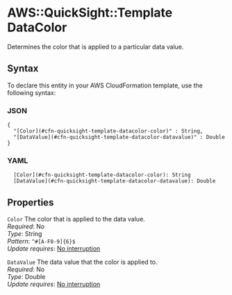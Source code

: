# AWS::QuickSight::Template DataColor<a name="aws-properties-quicksight-template-datacolor"></a>

Determines the color that is applied to a particular data value\.

## Syntax<a name="aws-properties-quicksight-template-datacolor-syntax"></a>

To declare this entity in your AWS CloudFormation template, use the following syntax:

### JSON<a name="aws-properties-quicksight-template-datacolor-syntax.json"></a>

```
{
  "[Color](#cfn-quicksight-template-datacolor-color)" : String,
  "[DataValue](#cfn-quicksight-template-datacolor-datavalue)" : Double
}
```

### YAML<a name="aws-properties-quicksight-template-datacolor-syntax.yaml"></a>

```
  [Color](#cfn-quicksight-template-datacolor-color): String
  [DataValue](#cfn-quicksight-template-datacolor-datavalue): Double
```

## Properties<a name="aws-properties-quicksight-template-datacolor-properties"></a>

`Color` <a name="cfn-quicksight-template-datacolor-color"></a>
The color that is applied to the data value\.  
_Required_: No  
_Type_: String  
_Pattern_: `^#[A-F0-9]{6}$`  
_Update requires_: [No interruption](https://docs.aws.amazon.com/AWSCloudFormation/latest/UserGuide/using-cfn-updating-stacks-update-behaviors.html#update-no-interrupt)

`DataValue` <a name="cfn-quicksight-template-datacolor-datavalue"></a>
The data value that the color is applied to\.  
_Required_: No  
_Type_: Double  
_Update requires_: [No interruption](https://docs.aws.amazon.com/AWSCloudFormation/latest/UserGuide/using-cfn-updating-stacks-update-behaviors.html#update-no-interrupt)
